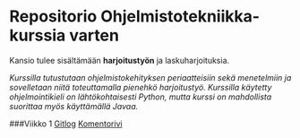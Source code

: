 # Repositorio Ohjelmistotekniikka-kurssia varten

Kansio tulee sisältämään **harjoitustyön** ja laskuharjoituksia.

*Kurssilla tutustutaan ohjelmistokehityksen periaatteisiin sekä menetelmiin ja sovelletaan niitä toteuttamalla pienehkö harjoitustyö. Kurssilla käytetty ohjelmointikieli on lähtökohtaisesti Python, mutta kurssi on mahdollista suorittaa myös käyttämällä Javaa.*

###Viikko 1
[Gitlog](https://github.com/henriimmonen/ot-harjoitustyo/blob/master/laskarit/viikko1/gitlog.txt)
[Komentorivi](https://github.com/henriimmonen/ot-harjoitustyo/blob/master/laskarit/viikko1/komentorivi.txt)
